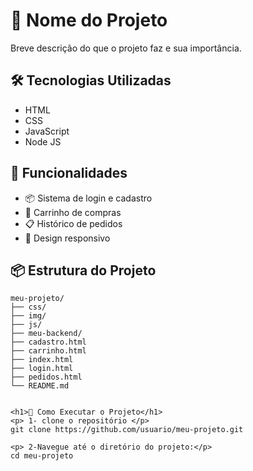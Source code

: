 # 📌 Nome do Projeto

Breve descrição do que o projeto faz e sua importância. 

## 🛠️ Tecnologias Utilizadas
- HTML
- CSS
- JavaScript
- Node JS

## 🚀 Funcionalidades
- 📦 Sistema de login e cadastro
- 🛒 Carrinho de compras
- 📋 Histórico de pedidos
- 🎨 Design responsivo

## 📦 Estrutura do Projeto
```plaintext
meu-projeto/
├── css/
├── img/
├── js/
├── meu-backend/
├── cadastro.html
├── carrinho.html
├── index.html
├── login.html
├── pedidos.html
└── README.md


<h1>📂 Como Executar o Projeto</h1>
<p> 1- clone o repositório </p>
git clone https://github.com/usuario/meu-projeto.git

<p> 2-Navegue até o diretório do projeto:</p>
cd meu-projeto

